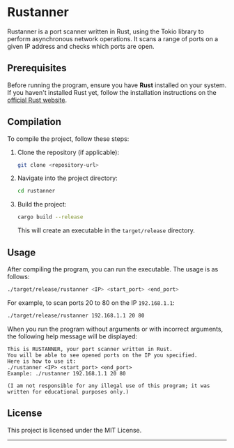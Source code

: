 # Rustanner

Rustanner is a port scanner written in Rust, using the Tokio library to perform asynchronous network operations. It scans a range of ports on a given IP address and checks which ports are open.

## Prerequisites

Before running the program, ensure you have **Rust** installed on your system. If you haven't installed Rust yet, follow the installation instructions on the [official Rust website](https://www.rust-lang.org/tools/install).

## Compilation

To compile the project, follow these steps:

1. Clone the repository (if applicable):
   ```bash
   git clone <repository-url>
   ```

2. Navigate into the project directory:
   ```bash
   cd rustanner
   ```

3. Build the project:
   ```bash
   cargo build --release
   ```

   This will create an executable in the `target/release` directory.

## Usage

After compiling the program, you can run the executable. The usage is as follows:

```bash
./target/release/rustanner <IP> <start_port> <end_port>
```

For example, to scan ports 20 to 80 on the IP `192.168.1.1`:

```bash
./target/release/rustanner 192.168.1.1 20 80
```

When you run the program without arguments or with incorrect arguments, the following help message will be displayed:

```
This is RUSTANNER, your port scanner written in Rust.
You will be able to see opened ports on the IP you specified.
Here is how to use it:
./rustanner <IP> <start_port> <end_port>
Example: ./rustanner 192.168.1.1 20 80

(I am not responsible for any illegal use of this program; it was written for educational purposes only.)
```

## License

This project is licensed under the MIT License.

---
